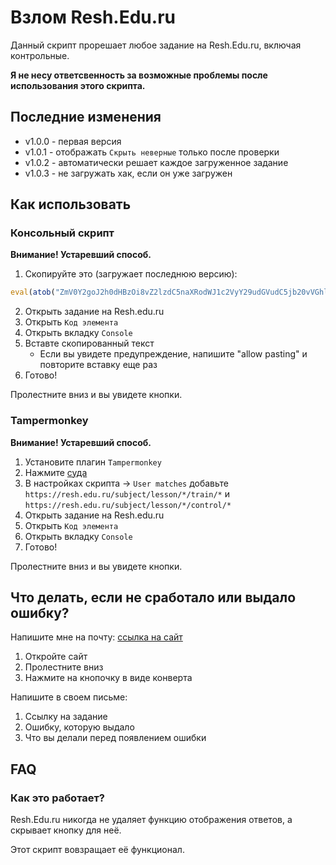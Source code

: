# Взлом Resh.Edu.ru
Данный скрипт прорешает любое задание на Resh.Edu.ru, включая контрольные.

**Я не несу ответсвенность за возможные проблемы после использования этого скрипта.**

## Последние изменения
* v1.0.0 - первая версия
* v1.0.1 - отображать `Скрыть неверные` только после проверки
* v1.0.2 - автоматически решает каждое загруженное задание
* v1.0.3 - не загружать хак, если он уже загружен

## Как использовать
### Консольный скрипт
**Внимание! Устаревший способ.**
1) Скопируйте это (загружает последнюю версию): 
```js
eval(atob("ZmV0Y2goJ2h0dHBzOi8vZ2lzdC5naXRodWJ1c2VyY29udGVudC5jb20vVGhlQWlyQmxvdy84ZDAwNzI5ZDY4ZTU1OTI4OTEyMjNlNzY4MGRiMTQ1Yy9yYXcvY29kZS5qcycpLnRoZW4odiA9PiB7di50ZXh0KCkudGhlbih0eHQgPT4ge2V2YWwodHh0KX0pfSk="))
```
2) Открыть задание на Resh.edu.ru
3) Открыть `Код элемента`
4) Открыть вкладку `Сonsole`
5) Вставте скопированный текст
   * Если вы увидете предупреждение, напишите "allow pasting" и повторите вставку еще раз
6) Готово!

Пролестните вниз и вы увидете кнопки.

### Tampermonkey
**Внимание! Устаревший способ.**
1) Установите плагин `Tampermonkey`
2) Нажмите [суда](https://gist.githubusercontent.com/TheAirBlow/8d00729d68e5592891223e7680db145c/raw/code.user.js)
3) В настройках скрипта -> `User matches` добавьте `https://resh.edu.ru/subject/lesson/*/train/*` и `https://resh.edu.ru/subject/lesson/*/control/*`
4) Открыть задание на Resh.edu.ru
5) Открыть `Код элемента`
6) Открыть вкладку `Сonsole`
7) Готово!

Пролестните вниз и вы увидете кнопки. 

## Что делать, если не сработало или выдало ошибку?

Напишите мне на почту: [ссылка на сайт](https://theairblow.github.io/)
1) Откройте сайт
2) Пролестните вниз
3) Нажмите на кнопочку в виде конверта

Напишите в своем письме:
1) Ссылку на задание
2) Ошибку, которую выдало
3) Что вы делали перед появлением ошибки

## FAQ
### Как это работает?
Resh.Edu.ru никогда не удаляет функцию отображения ответов, а скрывает кнопку для неё. 

Этот скрипт вовзращает её функционал.

